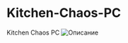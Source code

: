 # Kitchen-Chaos-PC
Kitchen Chaos PC
![Описание](https://github.com/Kirgun/Kitchen-Chaos-PC/blob/main/KitchenChaos_143_Polish/Assets/Screens/1.png)
